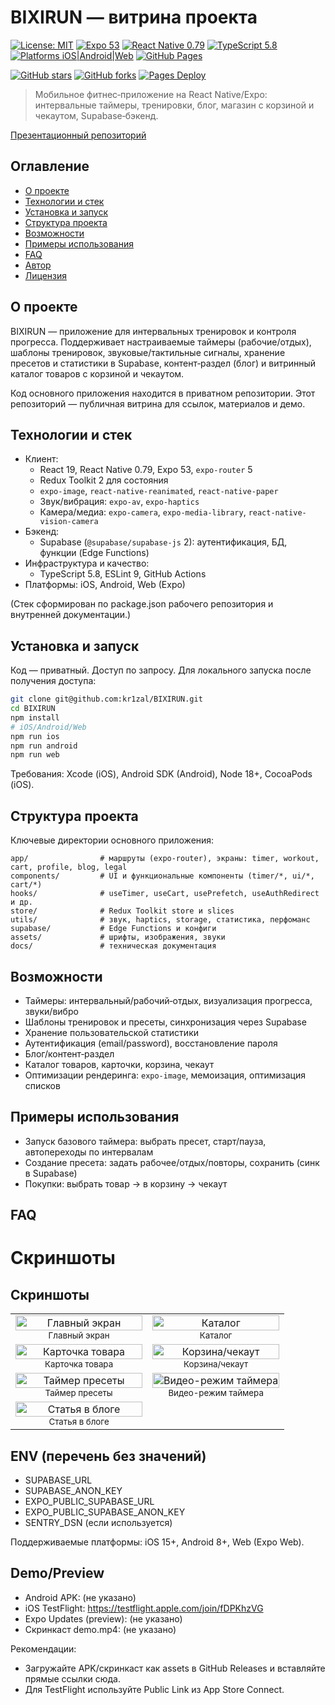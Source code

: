 # BIXIRUN — витрина проекта

[![License: MIT](https://img.shields.io/badge/License-MIT-green.svg)](./LICENSE)
[![Expo 53](https://img.shields.io/badge/Expo-53-blue)](https://docs.expo.dev/versions/latest/)
[![React Native 0.79](https://img.shields.io/badge/React%20Native-0.79-blue?logo=react)](https://reactnative.dev/)
[![TypeScript 5.8](https://img.shields.io/badge/TypeScript-5.8-blue?logo=typescript)](https://www.typescriptlang.org/)
[![Platforms iOS|Android|Web](https://img.shields.io/badge/Platforms-iOS%20%7C%20Android%20%7C%20Web-black)](#поддерживаемые-платформы)
[![GitHub Pages](https://img.shields.io/badge/Pages-live-brightgreen)](https://kr1zal.github.io/BIXIRUN-showcase/)

[![GitHub stars](https://img.shields.io/github/stars/kr1zal/BIXIRUN-showcase?style=social)](https://github.com/kr1zal/BIXIRUN-showcase/stargazers)
[![GitHub forks](https://img.shields.io/github/forks/kr1zal/BIXIRUN-showcase?style=social)](https://github.com/kr1zal/BIXIRUN-showcase/network/members)
[![Pages Deploy](https://img.shields.io/github/actions/workflow/status/kr1zal/BIXIRUN-showcase/pages.yml?label=pages)](https://github.com/kr1zal/BIXIRUN-showcase/actions)

> Мобильное фитнес‑приложение на React Native/Expo: интервальные таймеры,
> тренировки, блог, магазин с корзиной и чекаутом, Supabase‑бэкенд.

[Презентационный репозиторий](https://github.com/kr1zal/BIXIRUN-showcase)

## Оглавление

- [О проекте](#о-проекте)
- [Технологии и стек](#технологии-и-стек)
- [Установка и запуск](#установка-и-запуск)
- [Структура проекта](#структура-проекта)
- [Возможности](#возможности)
- [Примеры использования](#примеры-использования)
- [FAQ](#faq)
- [Автор](#автор)
- [Лицензия](#-license)

## О проекте

BIXIRUN — приложение для интервальных тренировок и контроля прогресса.
Поддерживает настраиваемые таймеры (рабочие/отдых), шаблоны тренировок,
звуковые/тактильные сигналы, хранение пресетов и статистики в Supabase,
контент‑раздел (блог) и витринный каталог товаров с корзиной и чекаутом.

Код основного приложения находится в приватном репозитории. Этот репозиторий —
публичная витрина для ссылок, материалов и демо.

## Технологии и стек

- Клиент:
  - React 19, React Native 0.79, Expo 53, `expo-router` 5
  - Redux Toolkit 2 для состояния
  - `expo-image`, `react-native-reanimated`, `react-native-paper`
  - Звук/вибрация: `expo-av`, `expo-haptics`
  - Камера/медиа: `expo-camera`, `expo-media-library`,
    `react-native-vision-camera`
- Бэкенд:
  - Supabase (`@supabase/supabase-js` 2): аутентификация, БД, функции (Edge
    Functions)
- Инфраструктура и качество:
  - TypeScript 5.8, ESLint 9, GitHub Actions
- Платформы: iOS, Android, Web (Expo)

(Стек сформирован по package.json рабочего репозитория и внутренней
документации.)

## Установка и запуск

Код — приватный. Доступ по запросу. Для локального запуска после получения
доступа:

```bash
git clone git@github.com:kr1zal/BIXIRUN.git
cd BIXIRUN
npm install
# iOS/Android/Web
npm run ios
npm run android
npm run web
```

Требования: Xcode (iOS), Android SDK (Android), Node 18+, CocoaPods (iOS).

## Структура проекта

Ключевые директории основного приложения:

```
app/                # маршруты (expo-router), экраны: timer, workout, cart, profile, blog, legal
components/         # UI и функциональные компоненты (timer/*, ui/*, cart/*)
hooks/              # useTimer, useCart, usePrefetch, useAuthRedirect и др.
store/              # Redux Toolkit store и slices
utils/              # звук, haptics, storage, статистика, перфоманс
supabase/           # Edge Functions и конфиги
assets/             # шрифты, изображения, звуки
docs/               # техническая документация
```

## Возможности

- Таймеры: интервальный/рабочий‑отдых, визуализация прогресса, звуки/вибро
- Шаблоны тренировок и пресеты, синхронизация через Supabase
- Хранение пользовательской статистики
- Аутентификация (email/password), восстановление пароля
- Блог/контент‑раздел
- Каталог товаров, карточки, корзина, чекаут
- Оптимизации рендеринга: `expo-image`, мемоизация, оптимизация списков

## Примеры использования

- Запуск базового таймера: выбрать пресет, старт/пауза, автопереходы по
  интервалам
- Создание пресета: задать рабочее/отдых/повторы, сохранить (синк в Supabase)
- Покупки: выбрать товар → в корзину → чекаут

## FAQ

# Скриншоты

## Скриншоты

<table><tr><td align="center" width="50%"><img src="assets/images/main_6_5.jpg" alt="Главный экран" loading="lazy" width="100%"/><br/><sub>Главный экран</sub></td><td align="center" width="50%"><img src="assets/images/02-catalog-6_5_v3.jpg" alt="Каталог" loading="lazy" width="100%"/><br/><sub>Каталог</sub></td></tr><tr><td align="center" width="50%"><img src="assets/images/03-product-6_5_v3.jpg" alt="Карточка товара" loading="lazy" width="100%"/><br/><sub>Карточка товара</sub></td><td align="center" width="50%"><img src="assets/images/04-cart-6_5_v3.jpg" alt="Корзина/чекаут" loading="lazy" width="100%"/><br/><sub>Корзина/чекаут</sub></td></tr><tr><td align="center" width="50%"><img src="assets/images/timerFree.jpg" alt="Таймер пресеты" loading="lazy" width="100%"/><br/><sub>Таймер пресеты</sub></td><td align="center" width="50%"><img src="assets/images/timer_video.jpg" alt="Видео-режим таймера" loading="lazy" width="100%"/><br/><sub>Видео-режим таймера</sub></td></tr><tr><td align="center" width="50%"><img src="assets/images/article.jpg" alt="Статья в блоге" loading="lazy" width="100%"/><br/><sub>Статья в блоге</sub></td><td></td></tr></table>

## ENV (перечень без значений)

- SUPABASE_URL
- SUPABASE_ANON_KEY
- EXPO_PUBLIC_SUPABASE_URL
- EXPO_PUBLIC_SUPABASE_ANON_KEY
- SENTRY_DSN (если используется)

Поддерживаемые платформы: iOS 15+, Android 8+, Web (Expo Web).

## Demo/Preview

- Android APK: (не указано)
- iOS TestFlight: https://testflight.apple.com/join/fDPKhzVG
- Expo Updates (preview): (не указано)
- Скринкаст demo.mp4: (не указано)

Рекомендации:

- Загружайте APK/скринкаст как assets в GitHub Releases и вставляйте прямые
  ссылки сюда.
- Для TestFlight используйте Public Link из App Store Connect.
